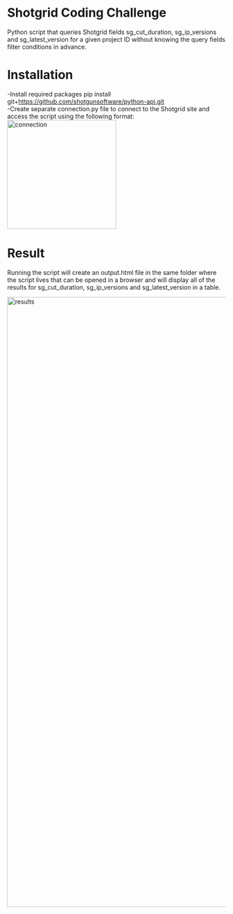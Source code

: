 # Shotgrid Coding Challenge

Python script that queries Shotgrid fields sg_cut_duration, sg_ip_versions and sg_latest_version for a given project ID without knowing the query fields filter conditions in advance. 

# Installation
-Install required packages pip install git+https://github.com/shotgunsoftware/python-api.git <br />
-Create separate connection.py file to connect to the Shotgrid site and access the script using the following format: <br />
<img width="251" alt="connection" src="https://github.com/user-attachments/assets/b096d04c-7388-486b-b773-be6ec25e8d65">

# Result
Running the script will create an output.html file in the same folder where the script lives that can be opened in a browser and will display all of the results for sg_cut_duration, sg_ip_versions and sg_latest_version in a table.
 
<img width="1405" alt="results" src="https://github.com/user-attachments/assets/616daf74-e06d-444b-9b90-db5e56e36307">
